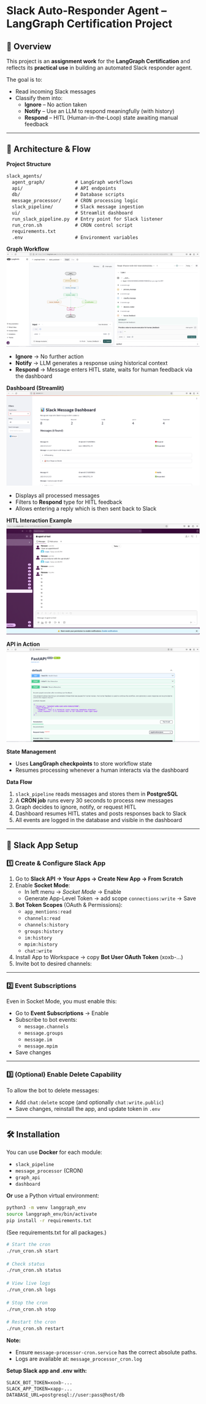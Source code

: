 # Slack Auto-Responder Agent – LangGraph Certification Project

## 📖 Overview
This project is an **assignment work** for the **LangGraph Certification** and reflects its **practical use** in building an automated Slack responder agent.

The goal is to:
- Read incoming Slack messages
- Classify them into:
  - **Ignore** – No action taken
  - **Notify** – Use an LLM to respond meaningfully (with history)
  - **Respond** – HITL (Human-in-the-Loop) state awaiting manual feedback

---

## 🧩 Architecture & Flow

**Project Structure**  
```
slack_agents/
  agent_graph/           # LangGraph workflows
  api/                   # API endpoints
  db/                    # Database scripts
  message_processor/     # CRON processing logic
  slack_pipeline/        # Slack message ingestion
  ui/                    # Streamlit dashboard
  run_slack_pipeline.py  # Entry point for Slack listener
  run_cron.sh            # CRON control script
  requirements.txt
  .env                   # Environment variables
```

**Graph Workflow**  
![LangGraph Studio](images/langgraph_studio.png)

- **Ignore** → No further action
- **Notify** → LLM generates a response using historical context
- **Respond** → Message enters HITL state, waits for human feedback via the dashboard

**Dashboard (Streamlit)**  
![Dashboard](images/dashboard.png)

- Displays all processed messages
- Filters to **Respond** type for HITL feedback
- Allows entering a reply which is then sent back to Slack

**HITL Interaction Example**  
![Slack Agent in Action](images/slack_agent_in_action.png)

**API in Action**  
![API in Action](images/api_in_action.png)

**State Management**
- Uses **LangGraph checkpoints** to store workflow state
- Resumes processing whenever a human interacts via the dashboard

**Data Flow**
1. `slack_pipeline` reads messages and stores them in **PostgreSQL**
2. A **CRON job** runs every 30 seconds to process new messages
3. Graph decides to ignore, notify, or request HITL
4. Dashboard resumes HITL states and posts responses back to Slack
5. All events are logged in the database and visible in the dashboard

---

## 🚀 Slack App Setup

### 1️⃣ Create & Configure Slack App
1. Go to **Slack API → Your Apps → Create New App → From Scratch**
2. Enable **Socket Mode**:
   - In left menu → *Socket Mode* → Enable
   - Generate App-Level Token → add scope `connections:write` → Save
3. **Bot Token Scopes** (OAuth & Permissions):
   - `app_mentions:read`
   - `channels:read`
   - `channels:history`
   - `groups:history`
   - `im:history`
   - `mpim:history`
   - `chat:write`
4. Install App to Workspace → copy **Bot User OAuth Token** (xoxb-…)
5. Invite bot to desired channels:

---

### 2️⃣ Event Subscriptions
Even in Socket Mode, you must enable this:
- Go to **Event Subscriptions** → Enable
- Subscribe to bot events:
  - `message.channels`
  - `message.groups`
  - `message.im`
  - `message.mpim`
- Save changes

---

### 3️⃣ (Optional) Enable Delete Capability
To allow the bot to delete messages:
- Add `chat:delete` scope (and optionally `chat:write.public`)
- Save changes, reinstall the app, and update token in `.env`

---

## 🛠 Installation

You can use **Docker** for each module:
- `slack_pipeline`
- `message_processor` (CRON)
- `graph_api`
- `dashboard`

**Or** use a Python virtual environment:

```bash
python3 -m venv langgraph_env
source langgraph_env/bin/activate
pip install -r requirements.txt
```

(See requirements.txt for all packages.)

```bash
# Start the cron
./run_cron.sh start

# Check status
./run_cron.sh status

# View live logs
./run_cron.sh logs

# Stop the cron
./run_cron.sh stop

# Restart the cron
./run_cron.sh restart
```

**Note:**
- Ensure `message-processor-cron.service` has the correct absolute paths.
- Logs are available at: `message_processor_cron.log`

**Setup Slack app and .env with:**
```
SLACK_BOT_TOKEN=xoxb-...
SLACK_APP_TOKEN=xapp-...
DATABASE_URL=postgresql://user:pass@host/db
```


